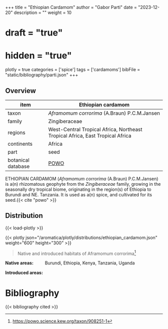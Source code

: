 +++
title = "Ethiopian Cardamom"
author = "Gabor Parti"
date = "2023-12-20"
description = ""
weight = 10
# draft = "true"
# hidden = "true"
plotly = true
categories = ['spice']
tags = ['cardamoms']
bibFile = "static/bibliography/parti.json"
+++



<center>



</center>

## Overview

|       item       |                              Ethiopian cardamom                             |
|------------------|-----------------------------------------------------------------------------|
|       taxon      |                 *Aframomum corrorima* (A.Braun) P.C.M.Jansen                |
|      family      |                                Zingiberaceae                                |
|      regions     |West-Central Tropical Africa, Northeast Tropical Africa, East Tropical Africa|
|    continents    |                                    Africa                                   |
|       part       |                                     seed                                    |
|botanical database|             [POWO](https://powo.science.kew.org/taxon/908251-1)             |

ETHIOPIAN CARDAMOM (*Aframomum corrorima* (A.Braun) P.C.M.Jansen) is a(n) rhizomatous geophyte from the *Zingiberaceae* family, growing in the seasonally dry tropical biome, originating in the region(s) of Ethiopia to Burundi and NE. Tanzania. It is used as a(n)  spice, and cultivated for its seed.{{< cite "powo" >}}



## Distribution

{{< load-plotly >}}

{{< plotly json="/aromatica/plotly/distributions/ethiopian_cardamom.json" weight="600" height="300" >}}

>Native and introduced habitats of Aframomum corrorima[^powo]

[^powo]: https://powo.science.kew.org/taxon/908251-1

<p style="text-align:left;">

**Native areas:** &ensp; &ensp; &ensp; Burundi, Ethiopia, Kenya, Tanzania, Uganda

**Introduced areas:** 

</p>



# Bibliography

{{< bibliography cited >}}

